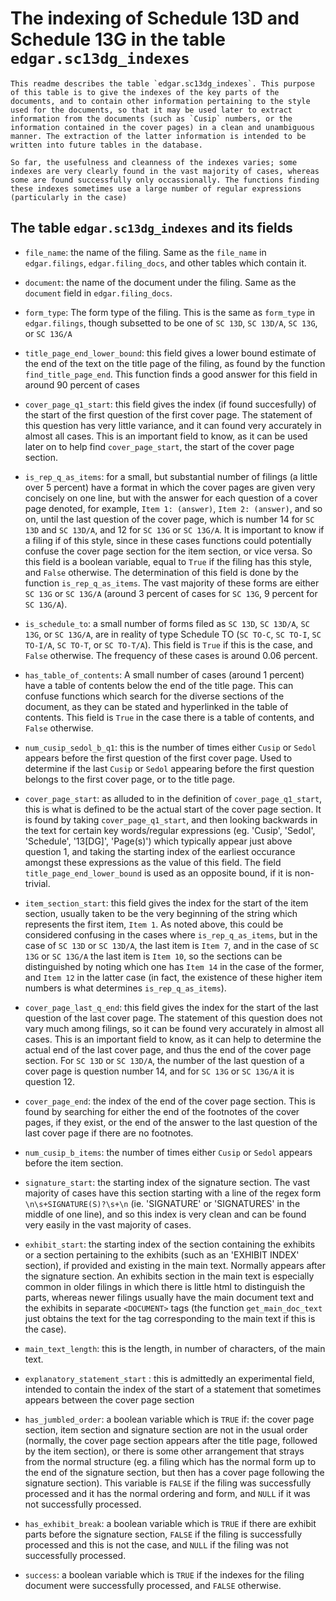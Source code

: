# The indexing of Schedule 13D and Schedule 13G in the table `edgar.sc13dg_indexes`

    This readme describes the table `edgar.sc13dg_indexes`. This purpose of this table is to give the indexes of the key parts of the documents, and to contain other information pertaining to the style used for the documents, so that it may be used later to extract information from the documents (such as `Cusip` numbers, or the information contained in the cover pages) in a clean and unambiguous manner. The extraction of the latter information is intended to be written into future tables in the database. 
    
    So far, the usefulness and cleanness of the indexes varies; some indexes are very clearly found in the vast majority of cases, whereas some are found successfully only occassionally. The functions finding these indexes sometimes use a large number of regular expressions (particularly in the case)
    
    
    
    
    
## The table `edgar.sc13dg_indexes` and its fields


- `file_name`: the name of the filing. Same as the `file_name` in `edgar.filings`, `edgar.filing_docs`, and other tables which contain it. 

- `document`: the name of the document under the filing. Same as the `document` field in `edgar.filing_docs`.

- `form_type`: The form type of the filing. This is the same as `form_type` in `edgar.filings`, though subsetted to be one of `SC 13D`, `SC 13D/A`, `SC 13G`, or `SC 13G/A`

- `title_page_end_lower_bound`: this field gives a lower bound estimate of the end of the text on the title page of the filing, as found by the function `find_title_page_end`. This function finds a good answer for this field in around 90 percent of cases

- `cover_page_q1_start`: this field gives the index (if found succesfully) of the start of the first question of the first cover page. The statement of this question has very little variance, and it can found very accurately in almost all cases. This is an important field to know, as it can be used later on to help find `cover_page_start`, the start of the cover page section. 

- `is_rep_q_as_items`: for a small, but substantial number of filings (a little over 5 percent) have a format in which the cover pages are given very concisely on one line, but with the answer for each question of a cover page denoted, for example, `Item 1: (answer)`, `Item 2: (answer)`, and so on, until the last question of the cover page, which is number 14 for `SC 13D` and `SC 13D/A`, and 12 for `SC 13G` or `SC 13G/A`. It is important to know if a filing if of this style, since in these cases functions could potentially confuse the cover page section for the item section, or vice versa. So this field is a boolean variable, equal to `True` if the filing has this style, and `False` otherwise. The determination of this field is done by the function `is_rep_q_as_items`. The vast majority of these forms are either `SC 13G` or `SC 13G/A` (around 3 percent of cases for `SC 13G`, 9 percent for `SC 13G/A`).

- `is_schedule_to`: a small number of forms filed as `SC 13D`, `SC 13D/A`, `SC 13G`, or `SC 13G/A`, are in reality of type Schedule TO (`SC TO-C`, `SC TO-I`, `SC TO-I/A`, `SC TO-T`, or `SC TO-T/A`). This field is `True` if this is the case, and `False` otherwise. The frequency of these cases is around 0.06 percent.

- `has_table_of_contents`: A small number of cases (around 1 percent) have a table of contents below the end of the title page. This can confuse functions which search for the diverse sections of the document, as they can be stated and hyperlinked in the table of contents. This field is `True` in the case there is a table of contents, and `False` otherwise. 

- `num_cusip_sedol_b_q1`: this is the number of times either `Cusip` or `Sedol` appears before the first question of the first cover page. Used to determine if the last `Cusip` or `Sedol` appearing before the first question belongs to the first cover page, or to the title page. 

- `cover_page_start`: as alluded to in the definition of `cover_page_q1_start`, this is what is defined to be the actual start of the cover page section. It is found by taking `cover_page_q1_start`, and then looking backwards in the text for certain key words/regular expressions (eg. 'Cusip', 'Sedol', 'Schedule', '13[DG]', 'Page(s)') which typically appear just above question 1, and taking the starting index of the earliest occurance amongst these expressions as the value of this field. The field `title_page_end_lower_bound` is used as an opposite bound, if it is non-trivial. 

- `item_section_start`: this field gives the index for the start of the item section, usually taken to be the very beginning of the string which represents the first item, `Item 1`. As noted above, this could be considered confusing in the cases where `is_rep_q_as_items`, but in the case of `SC 13D` or `SC 13D/A`, the last item is `Item 7`, and in the case of `SC 13G` or `SC 13G/A` the last item is `Item 10`, so the sections can be distinguished by noting which one has `Item 14` in the case of the former, and `Item 12` in the latter case (in fact, the existence of these higher item numbers is what determines `is_rep_q_as_items`).

- `cover_page_last_q_end`: this field gives the index for the start of the last question of the last cover page. The statement of this question does not vary much among filings, so it can be found very accurately in almost all cases. This is an important field to know, as it can help to determine the actual end of the last cover page, and thus the end of the cover page section. For `SC 13D` or `SC 13D/A`, the number of the last question of a cover page is question number 14, and for `SC 13G` or `SC 13G/A` it is question 12.

- `cover_page_end`: the index of the end of the cover page section. This is found by searching for either the end of the footnotes of the cover pages, if they exist, or the end of the answer to the last question of the last cover page if there are no footnotes. 

- `num_cusip_b_items`: the number of times either `Cusip` or `Sedol` appears before the item section.

- `signature_start`: the starting index of the signature section. The vast majority of cases have this section starting with a line of the regex form `\n\s+SIGNATURE(S)?\s+\n` (ie. 'SIGNATURE' or 'SIGNATURES' in the middle of one line), and so this index is very clean and can be found very easily in the vast majority of cases. 

- `exhibit_start`: the starting index of the section containing the exhibits or a section pertaining to the exhibits (such as an 'EXHIBIT INDEX' section), if provided and existing in the main text. Normally appears after the signature section. An exhibits section in the main text is especially common in older filings in which there is little html to distinguish the parts, whereas newer filings usually have the main document text and the exhibits in separate `<DOCUMENT>` tags (the function `get_main_doc_text` just obtains the text for the tag corresponding to the main text if this is the case).

- `main_text_length`: this is the length, in number of characters, of the main text.

- `explanatory_statement_start` : this is admittedly an experimental field, intended to contain the index of the start of a statement that sometimes appears between the cover page section 

- `has_jumbled_order`: a boolean variable which is `TRUE` if: the cover page section, item section and signature section are not in the usual order (normally, the cover page section appears after the title page, followed by the item section), or there is some other arrangement that strays from the normal structure (eg. a filing which has the normal form up to the end of the signature section, but then has a cover page following the signature section). This variable is `FALSE` if the filing was successfully processed and it has the normal ordering and form, and `NULL` if it was not successfully processed.

- `has_exhibit_break`: a boolean variable which is `TRUE` if there are exhibit parts before the signature section, `FALSE` if the filing is successfully processed and this is not the case, and `NULL` if the filing was not successfully processed.

- `success`: a boolean variable which is `TRUE` if the indexes for the filing document were successfully processed, and `FALSE` otherwise. 







